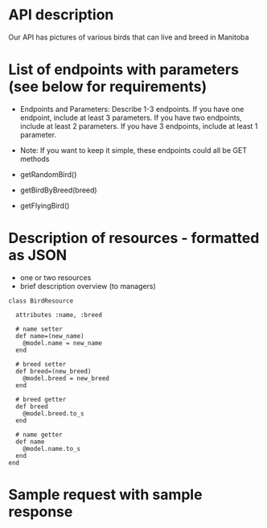 # API description

Our API has pictures of various birds that can live and breed in Manitoba

# List of endpoints with parameters (see below for requirements)
- Endpoints and Parameters: Describe 1-3 endpoints. If you have one endpoint, include at
least 3 parameters. If you have two endpoints, include at least 2 parameters. If you have 3
endpoints, include at least 1 parameter.
- Note: If you want to keep it simple, these endpoints could all be GET methods

 - getRandomBird()
 - getBirdByBreed(breed)
 - getFlyingBird()

# Description of resources - formatted as JSON
- one or two resources
- brief description overview (to managers)

```
class BirdResource

  attributes :name, :breed

  # name setter
  def name=(new_name)
    @model.name = new_name
  end
  
  # breed setter
  def breed=(new_breed)
    @model.breed = new_breed
  end

  # breed getter
  def breed
    @model.breed.to_s
  end
  
  # name getter
  def name
    @model.name.to_s
  end
end
```

# Sample request with sample response


